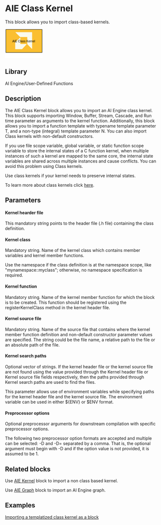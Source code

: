 # AIE Class Kernel

This block allows you to import class-based kernels.  

![](./Images/block.png)  

## Library

AI Engine/User-Defined Functions

## Description

The AIE Class Kernel block allows you to import an AI Engine class kernel. This block supports importing Window, Buffer, Stream, Cascade, and Run time parameter as arguments to the kernel function. Additionally, this block allows you to import a function template with typename template parameter T, and a non-type (integral) template parameter N. You can also import Class kernels with non-default constructors. 

If you use file scope variable, global variable, or static function scope variable to store the internal states of a C function kernel, when multiple instances of such a kernel are mapped to the same core, the internal state variables are shared across multiple instances and cause conflicts. You can avoid this problem using Class kernels.

<div class="noteBox">
Use class kernels if your kernel needs to preserve internal states. 
</div>

To learn more about class kernels click [here](https://docs.xilinx.com/r/en-US/ug1079-ai-engine-kernel-coding/C-Kernel-Class-Support).

## Parameters

#### Kernel hearder file
This mandatory string points to the header file (.h file) containing the class definition.

#### Kernel class
Mandatory string. Name of the kernel class which contains member variables and kernel member functions.

<div class="noteBox">
Use the namespace if the class definition is at the namespace scope, like "mynamespace::myclass"; otherwise, no namespace specification is required.
</div>

#### Kernel function
Mandatory string. Name of the kernel member function for which the block is to be created. This function should be registered using the registerKernelClass method in the kernel header file. 

#### Kernel source file
Mandatory string. Name of the source file that contains where the kernel member function definition and non-default constructor parameter values are specified.
The string could be the file name, a relative path to the file or an absolute path of the file. 

#### Kernel search paths
Optional vector of strings. If the kernel header file or the kernel source file are not found using the value provided through the Kernel header file or Kernel source file fields respectively, then the paths provided through Kernel search paths are used to find the files. 

This parameter allows use of environment variables while specifying paths for the kernel header file and the kernel source file. The environment variable can be used in either ${ENV} or $ENV format.

#### Preprocessor options
Optional preprocessor arguments for downstream compilation with specific preprocessor options.

The following two preprocessor option formats are accepted and multiple can be selected: -D<name> and -D<name>=<definition> separated by a comma. That is, the optional argument must begin with -D and if the option <definition> value is not provided, it is assumed to be 1.
  
## Related blocks
Use [AIE Kernel](../AIE_Kernel_Function/README.md) block to import a non class based kernel.

Use [AIE Graph](../AIE_Graph_Function/README.md) block to import an AI Engine graph.

## Examples
[Importing a templatized class kernel as a block](https://github.com/Xilinx/Vitis_Model_Composer/tree/HEAD/Examples/AIENGINE/Importing_AIE_blocks/AIE_Class_Kernel_FIR)

  
